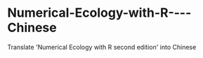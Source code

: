 # Numerical-Ecology-with-R----Chinese
Translate 'Numerical Ecology with R  second edition' into Chinese 
